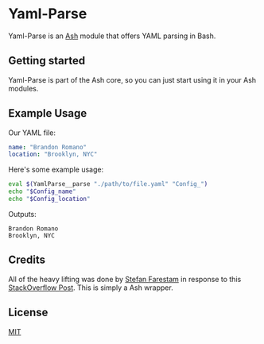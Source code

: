 # Yaml-Parse

Yaml-Parse is an [Ash](https://github.com/ash-shell/ash) module that offers YAML parsing in Bash.

## Getting started

Yaml-Parse is part of the Ash core, so you can just start using it in your Ash modules.

## Example Usage

Our YAML file:

```YAML
name: "Brandon Romano"
location: "Brooklyn, NYC"
```

Here's some example usage:

```sh
eval $(YamlParse__parse "./path/to/file.yaml" "Config_")
echo "$Config_name"
echo "$Config_location"
```

Outputs:

```
Brandon Romano
Brooklyn, NYC
```

## Credits

All of the heavy lifting was done by [Stefan Farestam](https://github.com/sfarestam) in response to this [StackOverflow Post](http://stackoverflow.com/questions/5014632/how-can-i-parse-a-yaml-file-from-a-linux-shell-script).  This is simply a Ash wrapper.

## License

[MIT](LICENSE.md)
